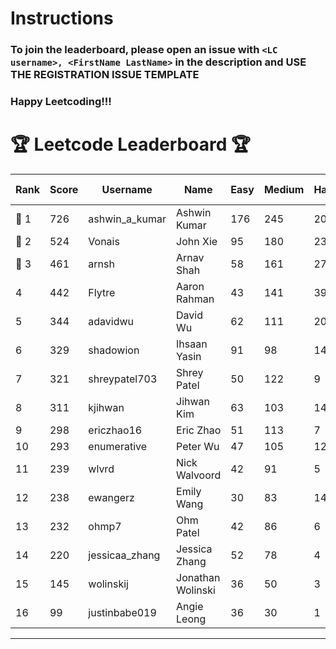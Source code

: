 # Instructions
### To join the leaderboard, please open an issue with `<LC username>, <FirstName LastName>` in the description and USE THE REGISTRATION ISSUE TEMPLATE
### Happy Leetcoding!!!


# 🏆 Leetcode Leaderboard 🏆

| Rank | Score | Username       | Name | Easy | Medium | Hard | Problems Solved |
|------|----------------|-----------------|-------------------|--------------|--------------|--------------|--------------|
| 🥇 1 | 726 | ashwin_a_kumar | Ashwin Kumar | 176 | 245 | 20 | 441 |
| 🥈 2 | 524 | Vonais | John Xie | 95 | 180 | 23 | 298 |
| 🥉 3 | 461 | arnsh | Arnav Shah | 58 | 161 | 27 | 246 |
| 4 | 442 | Flytre | Aaron Rahman | 43 | 141 | 39 | 223 |
| 5 | 344 | adavidwu | David Wu | 62 | 111 | 20 | 193 |
| 6 | 329 | shadowion | Ihsaan Yasin | 91 | 98 | 14 | 203 |
| 7 | 321 | shreypatel703 | Shrey Patel | 50 | 122 | 9 | 181 |
| 8 | 311 | kjihwan | Jihwan Kim | 63 | 103 | 14 | 180 |
| 9 | 298 | ericzhao16 | Eric Zhao | 51 | 113 | 7 | 171 |
| 10 | 293 | enumerative | Peter Wu | 47 | 105 | 12 | 164 |
| 11 | 239 | wlvrd | Nick Walvoord | 42 | 91 | 5 | 138 |
| 12 | 238 | ewangerz | Emily Wang | 30 | 83 | 14 | 127 |
| 13 | 232 | ohmp7 | Ohm Patel | 42 | 86 | 6 | 134 |
| 14 | 220 | jessicaa_zhang | Jessica Zhang | 52 | 78 | 4 | 134 |
| 15 | 145 | wolinskij | Jonathan Wolinski | 36 | 50 | 3 | 89 |
| 16 | 99 | justinbabe019 | Angie Leong | 36 | 30 | 1 | 67 |
---